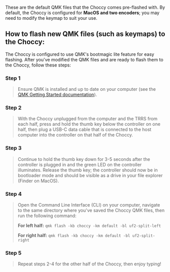 These are the default QMK files that the Choccy comes pre-flashed with. By default, the Choccy is configured for **MacOS and two encoders**; you may need to modify the keymap to suit your use.

## How to flash new QMK files (such as keymaps) to the Choccy:

The Choccy is configured to use QMK's bootmagic lite feature for easy flashing. After you've modified the QMK files and are ready to flash them to the Choccy, follow these steps:

### Step 1
>Ensure QMK is installed and up to date on your computer (see the [QMK Getting Started documentation](https://github.com/qmk/qmk_firmware/blob/master/docs/newbs_getting_started.md)).
  
### Step 2
>With the Choccy unplugged from the computer and the TRRS from each half, press and hold the thumb key below the controller on one half, then plug a USB-C data cable that is connected to the host computer into the controller on that half of the Choccy.
  
### Step 3
>Continue to hold the thumb key down for 3-5 seconds after the controller is plugged in and the green LED on the controller illuminates. Release the thumb key; the controller should now be in bootloader mode and should be visible as a drive in your file explorer (Finder on MacOS).
  
### Step 4
>Open the Command Line Interface (CLI) on your computer, navigate to the same directory where you've saved the Choccy QMK files, then run the following command:
>
>**For left half:**
```qmk flash -kb choccy -km default -bl uf2-split-left```
>
>**For right half:**
```qmk flash -kb choccy -km default -bl uf2-split-right```

### Step 5
>Repeat steps 2-4 for the other half of the Choccy, then enjoy typing!
